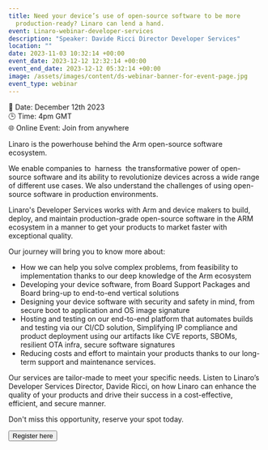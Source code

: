 ```yaml
---
title: Need your device’s use of open-source software to be more
  production-ready? Linaro can lend a hand.
event: Linaro-webinar-developer-services
description: "Speaker: Davide Ricci Director Developer Services"
location: ""
date: 2023-11-03 10:32:14 +00:00
event_date: 2023-12-12 12:32:14 +00:00
event_end_date: 2023-12-12 05:32:14 +00:00
image: /assets/images/content/ds-webinar-banner-for-event-page.jpg
event_type: webinar
---
```

📆 Date: December 12th 2023\
🕒 Time: 4pm GMT\
🌐 Online Event: Join from anywhere

Linaro is the powerhouse behind the Arm open-source software ecosystem. 

We enable companies to  harness  the transformative power of open-source software and its ability to revolutionize devices across a wide range of different use cases. We also understand the challenges of using open-source software in production environments. 

Linaro's Developer Services works with Arm and device makers to build, deploy, and maintain production-grade open-source software in the ARM ecosystem in a manner to get your products to market faster with exceptional quality. 

Our journey will bring you to know more about: 

* How we can help you solve complex problems, from feasibility to implementation thanks to our deep knowledge of the Arm ecosystem
* Developing your device software, from Board Support Packages and Board bring-up to end-to-end vertical solutions
* Designing your device software with security and safety in mind, from secure boot to application and OS image signature 
* Hosting and testing on our end-to-end platform that automates builds and testing via our CI/CD solution, Simplifying IP compliance and product deployment using our artifacts like CVE reports, SBOMs, resilient OTA infra, secure software signatures
* Reducing costs and effort to maintain your products thanks to our long-term support and maintenance services. 

Our services are tailor-made to meet your specific needs. Listen to Linaro’s Developer Services Director, Davide Ricci, on how Linaro can enhance the quality of your products and drive their success in a cost-effective, efficient, and secure manner.

Don't miss this opportunity, reserve your spot today.

<form action="https://www.cognitoforms.com/Linaro1/_">

<button type="submit">Register here</button>

</form>